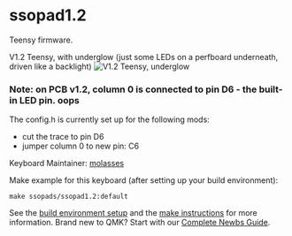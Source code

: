 # ssopad1.2
Teensy firmware. 

V1.2 Teensy, with underglow (just some LEDs on a perfboard underneath, driven like a backlight)
![V1.2 Teensy, underglow](https://user-images.githubusercontent.com/33560291/85184022-05ea1000-b243-11ea-93e6-429593b7d0d9.jpg)

### Note: on PCB v1.2, column 0 is connected to pin D6 - the built-in LED pin. oops 
The config.h is currently set up for the following mods: 
- cut the trace to pin D6 
- jumper column 0 to new pin: C6 

Keyboard Maintainer: [molasses](https://github.com/JarofMolasses)  

Make example for this keyboard (after setting up your build environment):

    make ssopads/ssopad1.2:default

See the [build environment setup](https://docs.qmk.fm/#/getting_started_build_tools) and the [make instructions](https://docs.qmk.fm/#/getting_started_make_guide) for more information. Brand new to QMK? Start with our [Complete Newbs Guide](https://docs.qmk.fm/#/newbs).

